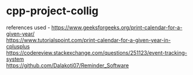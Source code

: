 # cpp-project-collig
references used -
https://www.geeksforgeeks.org/print-calendar-for-a-given-year/ <br />
https://www.tutorialspoint.com/print-calendar-for-a-given-year-in-cplusplus <br />
https://codereview.stackexchange.com/questions/251123/event-tracking-system <br />
https://github.com/Dalakoti07/Reminder_Software <br />
